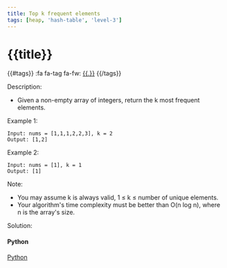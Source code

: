 ```yaml
---
title: Top k frequent elements
tags: [heap, 'hash-table', 'level-3']
---
```


# {{title}}

{{#tags}}
:fa fa-tag fa-fw: [{{.}}]({{tagspath}}/{{.}})
{{/tags}}

Description:

- Given a non-empty array of integers, return the k most frequent elements.

Example 1:

```text
Input: nums = [1,1,1,2,2,3], k = 2
Output: [1,2]
```

Example 2:

```text
Input: nums = [1], k = 1
Output: [1]
```

Note:

- You may assume k is always valid, 1 ≤ k ≤ number of unique elements.
- Your algorithm's time complexity must be better than O(n log n), where n is the array's size.

Solution:

<!-- tabs:start -->
#### **Python**

[Python](../pycode/heap/top-k-frequent-elements.py ':include :type=code')
<!-- tabs:end -->
